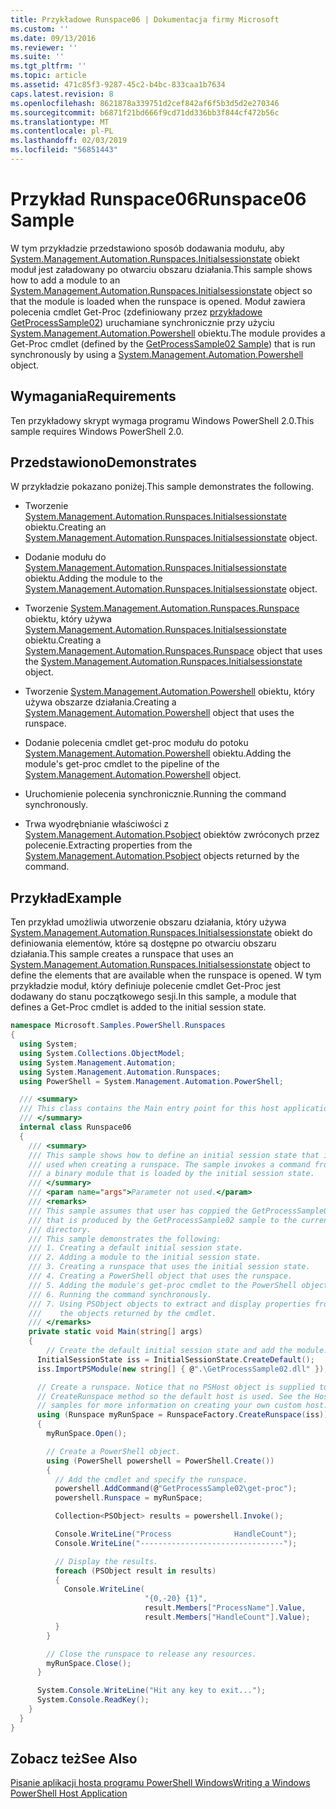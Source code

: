 ```yaml
---
title: Przykładowe Runspace06 | Dokumentacja firmy Microsoft
ms.custom: ''
ms.date: 09/13/2016
ms.reviewer: ''
ms.suite: ''
ms.tgt_pltfrm: ''
ms.topic: article
ms.assetid: 471c85f3-9287-45c2-b4bc-833caa1b7634
caps.latest.revision: 8
ms.openlocfilehash: 8621878a339751d2cef842af6f5b3d5d2e270346
ms.sourcegitcommit: b6871f21bd666f9cd71dd336bb3f844cf472b56c
ms.translationtype: MT
ms.contentlocale: pl-PL
ms.lasthandoff: 02/03/2019
ms.locfileid: "56851443"
---
```

# <a name="runspace06-sample"></a><span data-ttu-id="380a7-102">Przykład Runspace06</span><span class="sxs-lookup"><span data-stu-id="380a7-102">Runspace06 Sample</span></span>

<span data-ttu-id="380a7-103">W tym przykładzie przedstawiono sposób dodawania modułu, aby [System.Management.Automation.Runspaces.Initialsessionstate](/dotnet/api/System.Management.Automation.Runspaces.InitialSessionState) obiekt moduł jest załadowany po otwarciu obszaru działania.</span><span class="sxs-lookup"><span data-stu-id="380a7-103">This sample shows how to add a module to an [System.Management.Automation.Runspaces.Initialsessionstate](/dotnet/api/System.Management.Automation.Runspaces.InitialSessionState) object so that the module is loaded when the runspace is opened.</span></span> <span data-ttu-id="380a7-104">Moduł zawiera polecenia cmdlet Get-Proc (zdefiniowany przez [przykładowe GetProcessSample02](../cmdlet/getprocesssample02-sample.md)) uruchamiane synchronicznie przy użyciu [System.Management.Automation.Powershell](/dotnet/api/system.management.automation.powershell) obiektu.</span><span class="sxs-lookup"><span data-stu-id="380a7-104">The module provides a Get-Proc cmdlet (defined by the [GetProcessSample02 Sample](../cmdlet/getprocesssample02-sample.md)) that is run synchronously by using a [System.Management.Automation.Powershell](/dotnet/api/system.management.automation.powershell) object.</span></span>

## <a name="requirements"></a><span data-ttu-id="380a7-105">Wymagania</span><span class="sxs-lookup"><span data-stu-id="380a7-105">Requirements</span></span>

<span data-ttu-id="380a7-106">Ten przykładowy skrypt wymaga programu Windows PowerShell 2.0.</span><span class="sxs-lookup"><span data-stu-id="380a7-106">This sample requires Windows PowerShell 2.0.</span></span>

## <a name="demonstrates"></a><span data-ttu-id="380a7-107">Przedstawiono</span><span class="sxs-lookup"><span data-stu-id="380a7-107">Demonstrates</span></span>

<span data-ttu-id="380a7-108">W przykładzie pokazano poniżej.</span><span class="sxs-lookup"><span data-stu-id="380a7-108">This sample demonstrates the following.</span></span>

- <span data-ttu-id="380a7-109">Tworzenie [System.Management.Automation.Runspaces.Initialsessionstate](/dotnet/api/System.Management.Automation.Runspaces.InitialSessionState) obiektu.</span><span class="sxs-lookup"><span data-stu-id="380a7-109">Creating an [System.Management.Automation.Runspaces.Initialsessionstate](/dotnet/api/System.Management.Automation.Runspaces.InitialSessionState) object.</span></span>

- <span data-ttu-id="380a7-110">Dodanie modułu do [System.Management.Automation.Runspaces.Initialsessionstate](/dotnet/api/System.Management.Automation.Runspaces.InitialSessionState) obiektu.</span><span class="sxs-lookup"><span data-stu-id="380a7-110">Adding the module to the [System.Management.Automation.Runspaces.Initialsessionstate](/dotnet/api/System.Management.Automation.Runspaces.InitialSessionState) object.</span></span>

- <span data-ttu-id="380a7-111">Tworzenie [System.Management.Automation.Runspaces.Runspace](/dotnet/api/System.Management.Automation.Runspaces.Runspace) obiektu, który używa [System.Management.Automation.Runspaces.Initialsessionstate](/dotnet/api/System.Management.Automation.Runspaces.InitialSessionState) obiektu.</span><span class="sxs-lookup"><span data-stu-id="380a7-111">Creating a [System.Management.Automation.Runspaces.Runspace](/dotnet/api/System.Management.Automation.Runspaces.Runspace) object that uses the [System.Management.Automation.Runspaces.Initialsessionstate](/dotnet/api/System.Management.Automation.Runspaces.InitialSessionState) object.</span></span>

- <span data-ttu-id="380a7-112">Tworzenie [System.Management.Automation.Powershell](/dotnet/api/system.management.automation.powershell) obiektu, który używa obszarze działania.</span><span class="sxs-lookup"><span data-stu-id="380a7-112">Creating a [System.Management.Automation.Powershell](/dotnet/api/system.management.automation.powershell) object that uses the runspace.</span></span>

- <span data-ttu-id="380a7-113">Dodanie polecenia cmdlet get-proc modułu do potoku [System.Management.Automation.Powershell](/dotnet/api/system.management.automation.powershell) obiektu.</span><span class="sxs-lookup"><span data-stu-id="380a7-113">Adding the module's get-proc cmdlet to the pipeline of the [System.Management.Automation.Powershell](/dotnet/api/system.management.automation.powershell) object.</span></span>

- <span data-ttu-id="380a7-114">Uruchomienie polecenia synchronicznie.</span><span class="sxs-lookup"><span data-stu-id="380a7-114">Running the command synchronously.</span></span>

- <span data-ttu-id="380a7-115">Trwa wyodrębnianie właściwości z [System.Management.Automation.Psobject](/dotnet/api/System.Management.Automation.PSObject) obiektów zwróconych przez polecenie.</span><span class="sxs-lookup"><span data-stu-id="380a7-115">Extracting properties from the [System.Management.Automation.Psobject](/dotnet/api/System.Management.Automation.PSObject) objects returned by the command.</span></span>

## <a name="example"></a><span data-ttu-id="380a7-116">Przykład</span><span class="sxs-lookup"><span data-stu-id="380a7-116">Example</span></span>

<span data-ttu-id="380a7-117">Ten przykład umożliwia utworzenie obszaru działania, który używa [System.Management.Automation.Runspaces.Initialsessionstate](/dotnet/api/System.Management.Automation.Runspaces.InitialSessionState) obiekt do definiowania elementów, które są dostępne po otwarciu obszaru działania.</span><span class="sxs-lookup"><span data-stu-id="380a7-117">This sample creates a runspace that uses an [System.Management.Automation.Runspaces.Initialsessionstate](/dotnet/api/System.Management.Automation.Runspaces.InitialSessionState) object to define the elements that are available when the runspace is opened.</span></span> <span data-ttu-id="380a7-118">W tym przykładzie moduł, który definiuje polecenie cmdlet Get-Proc jest dodawany do stanu początkowego sesji.</span><span class="sxs-lookup"><span data-stu-id="380a7-118">In this sample, a module that defines a Get-Proc cmdlet is added to the initial session state.</span></span>

```csharp
namespace Microsoft.Samples.PowerShell.Runspaces
{
  using System;
  using System.Collections.ObjectModel;
  using System.Management.Automation;
  using System.Management.Automation.Runspaces;
  using PowerShell = System.Management.Automation.PowerShell;

  /// <summary>
  /// This class contains the Main entry point for this host application.
  /// </summary>
  internal class Runspace06
  {
    /// <summary>
    /// This sample shows how to define an initial session state that is
    /// used when creating a runspace. The sample invokes a command from
    /// a binary module that is loaded by the initial session state.
    /// </summary>
    /// <param name="args">Parameter not used.</param>
    /// <remarks>
    /// This sample assumes that user has coppied the GetProcessSample02.dll
    /// that is produced by the GetProcessSample02 sample to the current
    /// directory.
    /// This sample demonstrates the following:
    /// 1. Creating a default initial session state.
    /// 2. Adding a module to the initial session state.
    /// 3. Creating a runspace that uses the initial session state.
    /// 4. Creating a PowerShell object that uses the runspace.
    /// 5. Adding the module's get-proc cmdlet to the PowerShell object.
    /// 6. Running the command synchronously.
    /// 7. Using PSObject objects to extract and display properties from
    ///    the objects returned by the cmdlet.
    /// </remarks>
    private static void Main(string[] args)
    {
        // Create the default initial session state and add the module.
      InitialSessionState iss = InitialSessionState.CreateDefault();
      iss.ImportPSModule(new string[] { @".\GetProcessSample02.dll" });

      // Create a runspace. Notice that no PSHost object is supplied to the
      // CreateRunspace method so the default host is used. See the Host
      // samples for more information on creating your own custom host.
      using (Runspace myRunSpace = RunspaceFactory.CreateRunspace(iss))
      {
        myRunSpace.Open();

        // Create a PowerShell object.
        using (PowerShell powershell = PowerShell.Create())
        {
          // Add the cmdlet and specify the runspace.
          powershell.AddCommand(@"GetProcessSample02\get-proc");
          powershell.Runspace = myRunSpace;

          Collection<PSObject> results = powershell.Invoke();

          Console.WriteLine("Process              HandleCount");
          Console.WriteLine("--------------------------------");

          // Display the results.
          foreach (PSObject result in results)
          {
            Console.WriteLine(
                              "{0,-20} {1}",
                              result.Members["ProcessName"].Value,
                              result.Members["HandleCount"].Value);
          }
        }

        // Close the runspace to release any resources.
        myRunSpace.Close();
      }

      System.Console.WriteLine("Hit any key to exit...");
      System.Console.ReadKey();
    }
  }
}
```

## <a name="see-also"></a><span data-ttu-id="380a7-119">Zobacz też</span><span class="sxs-lookup"><span data-stu-id="380a7-119">See Also</span></span>

[<span data-ttu-id="380a7-120">Pisanie aplikacji hosta programu PowerShell Windows</span><span class="sxs-lookup"><span data-stu-id="380a7-120">Writing a Windows PowerShell Host Application</span></span>](./writing-a-windows-powershell-host-application.md)